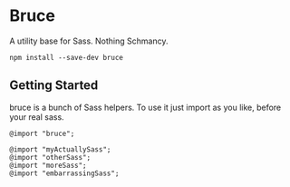 # Bruce

A utility base for Sass. Nothing Schmancy.

```
npm install --save-dev bruce
```


## Getting Started
bruce is a bunch of Sass helpers. To use it just import as you like, before your real sass. 

```
@import "bruce";

@import "myActuallySass";
@import "otherSass";
@import "moreSass";
@import "embarrassingSass";
```




